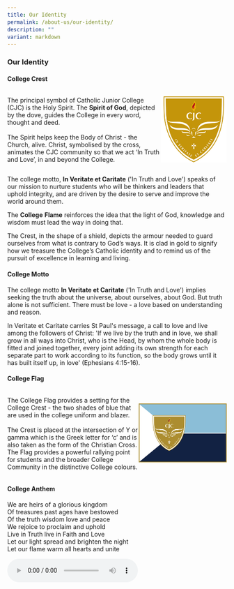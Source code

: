 ```yaml
---
title: Our Identity
permalink: /about-us/our-identity/
description: ""
variant: markdown
---
```

### **Our Identity**
#### **College Crest**

<div style="overflow:hidden;display: flex;flex-wrap: wrap;justify-content: center;align-items: center;">
<div style="float:left;width:70%;text-align:left;">
<p>	The principal symbol of Catholic Junior College (CJC) is the Holy Spirit. The <b>Spirit of God</b>, depicted by the dove, guides the College in every word, thought and deed.<br><br>
The Spirit helps keep the Body of Christ - the Church, alive. Christ, symbolised by the cross, animates the CJC community so that we act ‘In Truth and Love’, in and beyond the College. </p>
	</div>
	<div style="float:left;width:30%;"><img src="/images/crest.jpg"></div>
</div>
  
The college motto,&nbsp;**In Veritate et Caritate**&nbsp;('In Truth and Love') speaks of our mission to nurture students who will be thinkers and leaders that  
uphold integrity, and are driven by the desire to serve and improve the world around them.  
  
The&nbsp;**College**&nbsp;**Flame**&nbsp;reinforces the idea that the light of God, knowledge and wisdom must lead the way in doing that.  
  
The Crest, in the shape of a shield, depicts the armour needed to guard ourselves from what is contrary to God’s ways. It is clad in gold to signify how we treasure the College’s Catholic identity and to remind us of the pursuit of excellence in learning and living.

#### **College Motto**
The college motto&nbsp;**In Veritate et Caritate**&nbsp;('In Truth and Love') implies seeking the truth about the universe, about ourselves, about God. But truth alone is not sufficient. There must be love - a love based on understanding and reason.  
  
In Veritate et Caritate carries St Paul's message, a call to love and live among the followers of Christ: 'If we live by the truth and in love, we shall grow in all ways into Christ, who is the Head, by whom the whole body is fitted and joined together, every joint adding its own strength for each separate part to work according to its function, so the body grows until it has built itself up, in love' (Ephesians 4:15-16).

#### **College Flag**

<div style="overflow:hidden;display: flex;flex-wrap: wrap;justify-content: center;align-items: center;">
<div style="float:left;width:60%;text-align:left">
<p>The College Flag provides a setting for the College Crest - the two shades of blue that are used in the college uniform and blazer.<br><br>
The Crest is placed at the intersection of Y or gamma which is the Greek letter for ‘c’ and is also taken as the form of the Christian Cross. The Flag provides a powerful rallying point for students and the broader College Community in the distinctive College colours.</p>
	</div>
	<div style="float:left;width:40%;"><img src="/images/flag.jpg"></div>
</div>
	
	
#### **College Anthem**

We are heirs of a glorious kingdom<br>
Of treasures past ages have bestowed<br>
Of the truth wisdom love and peace<br>
We rejoice to proclaim and uphold<br>
Live in Truth live in Faith and Love<br>
Let our light spread and brighten the night<br>
Let our flame warm all hearts and unite

<audio controls="" src="https://github.com/km-printing/km-printing.github.io/raw/main/College%20Anthem.mp3" id="audio"></audio>